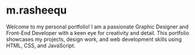 # m.rasheequ
Welcome to my personal portfolio! I am a passionate Graphic Designer and Front-End Developer with a keen eye for creativity and detail. This portfolio showcases my projects, design work, and web development skills using HTML, CSS, and JavaScript.
